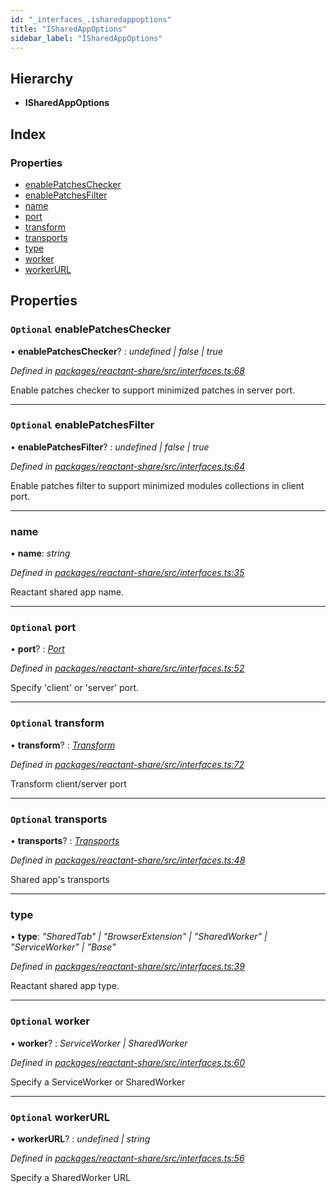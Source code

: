 ```yaml
---
id: "_interfaces_.isharedappoptions"
title: "ISharedAppOptions"
sidebar_label: "ISharedAppOptions"
---
```


## Hierarchy

* **ISharedAppOptions**

## Index

### Properties

* [enablePatchesChecker](_interfaces_.isharedappoptions.md#optional-enablepatcheschecker)
* [enablePatchesFilter](_interfaces_.isharedappoptions.md#optional-enablepatchesfilter)
* [name](_interfaces_.isharedappoptions.md#name)
* [port](_interfaces_.isharedappoptions.md#optional-port)
* [transform](_interfaces_.isharedappoptions.md#optional-transform)
* [transports](_interfaces_.isharedappoptions.md#optional-transports)
* [type](_interfaces_.isharedappoptions.md#type)
* [worker](_interfaces_.isharedappoptions.md#optional-worker)
* [workerURL](_interfaces_.isharedappoptions.md#optional-workerurl)

## Properties

### `Optional` enablePatchesChecker

• **enablePatchesChecker**? : *undefined | false | true*

*Defined in [packages/reactant-share/src/interfaces.ts:68](https://github.com/unadlib/reactant/blob/03d0c8fd/packages/reactant-share/src/interfaces.ts#L68)*

Enable patches checker to support minimized patches in server port.

___

### `Optional` enablePatchesFilter

• **enablePatchesFilter**? : *undefined | false | true*

*Defined in [packages/reactant-share/src/interfaces.ts:64](https://github.com/unadlib/reactant/blob/03d0c8fd/packages/reactant-share/src/interfaces.ts#L64)*

Enable patches filter to support minimized modules collections in client port.

___

###  name

• **name**: *string*

*Defined in [packages/reactant-share/src/interfaces.ts:35](https://github.com/unadlib/reactant/blob/03d0c8fd/packages/reactant-share/src/interfaces.ts#L35)*

Reactant shared app name.

___

### `Optional` port

• **port**? : *[Port](../modules/_interfaces_.md#port)*

*Defined in [packages/reactant-share/src/interfaces.ts:52](https://github.com/unadlib/reactant/blob/03d0c8fd/packages/reactant-share/src/interfaces.ts#L52)*

Specify 'client' or 'server' port.

___

### `Optional` transform

• **transform**? : *[Transform](../modules/_interfaces_.md#transform)*

*Defined in [packages/reactant-share/src/interfaces.ts:72](https://github.com/unadlib/reactant/blob/03d0c8fd/packages/reactant-share/src/interfaces.ts#L72)*

Transform client/server port

___

### `Optional` transports

• **transports**? : *[Transports](_interfaces_.transports.md)*

*Defined in [packages/reactant-share/src/interfaces.ts:48](https://github.com/unadlib/reactant/blob/03d0c8fd/packages/reactant-share/src/interfaces.ts#L48)*

Shared app's transports

___

###  type

• **type**: *"SharedTab" | "BrowserExtension" | "SharedWorker" | "ServiceWorker" | "Base"*

*Defined in [packages/reactant-share/src/interfaces.ts:39](https://github.com/unadlib/reactant/blob/03d0c8fd/packages/reactant-share/src/interfaces.ts#L39)*

Reactant shared app type.

___

### `Optional` worker

• **worker**? : *ServiceWorker | SharedWorker*

*Defined in [packages/reactant-share/src/interfaces.ts:60](https://github.com/unadlib/reactant/blob/03d0c8fd/packages/reactant-share/src/interfaces.ts#L60)*

Specify a ServiceWorker or SharedWorker

___

### `Optional` workerURL

• **workerURL**? : *undefined | string*

*Defined in [packages/reactant-share/src/interfaces.ts:56](https://github.com/unadlib/reactant/blob/03d0c8fd/packages/reactant-share/src/interfaces.ts#L56)*

Specify a SharedWorker URL
